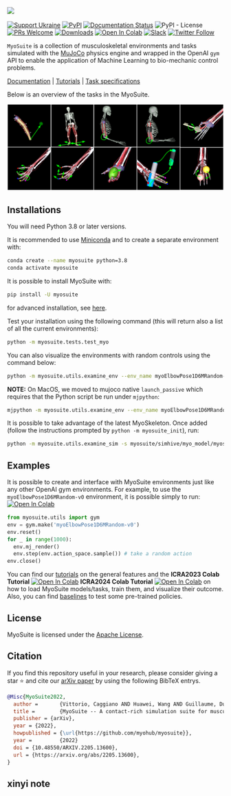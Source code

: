 <!-- =================================================
# Copyright (c) Facebook, Inc. and its affiliates
Authors  :: Vikash Kumar (vikashplus@gmail.com), Vittorio Caggiano (caggiano@gmail.com)
================================================= -->
<img src="https://github.com/myohub/myosuite/blob/main/docs/source/images/Full%20Color%20Horizontal%20wider.png?raw=true" width=800>

[![Support Ukraine](https://img.shields.io/badge/Support-Ukraine-FFD500?style=flat&labelColor=005BBB)](https://opensource.facebook.com/support-ukraine)
[![PyPI](https://img.shields.io/pypi/v/myosuite)](https://pypi.org/project/MyoSuite/)
[![Documentation Status](https://readthedocs.org/projects/myosuite/badge/?version=latest)](https://myosuite.readthedocs.io/en/latest/)
![PyPI - License](https://img.shields.io/pypi/l/myosuite)
[![PRs Welcome](https://img.shields.io/badge/PRs-welcome-brightgreen.svg)](https://github.com/myohub/myosuite/blob/main/docs/CONTRIBUTING.md)
[![Downloads](https://static.pepy.tech/badge/myosuite)](https://pepy.tech/project/myosuite)
[![Open In Colab](https://colab.research.google.com/assets/colab-badge.svg)](https://colab.research.google.com/drive/1zFuNLsrmx42vT4oV8RbnEWtkSJ1xajEo)
[![Slack](https://img.shields.io/badge/Slack-4A154B?style=for-the-badge&logo=slack&logoColor=white)](https://join.slack.com/t/myosuite/shared_invite/zt-1zkpw2zzk-NhVhVlSDxhoMHbzROD8gMA)
[![Twitter Follow](https://img.shields.io/twitter/follow/MyoSuite?style=social)](https://twitter.com/MyoSuite)

`MyoSuite` is a collection of musculoskeletal environments and tasks simulated with the [MuJoCo](http://www.mujoco.org/) physics engine and wrapped in the OpenAI ``gym`` API to enable the application of Machine Learning to bio-mechanic control problems.



[Documentation](https://myosuite.readthedocs.io/en/latest/) | [Tutorials](https://github.com/myohub/myosuite/tree/main/docs/source/tutorials) | [Task specifications](https://github.com/myohub/myosuite/blob/main/docs/source/suite.rst#tasks)


Below is an overview of the tasks in the MyoSuite.

<img width="1240" alt="TasksALL" src="https://github.com/myohub/myosuite/blob/main/docs/source/images/myoSuite_All.png?raw=true">



## Installations
You will need Python 3.8 or later versions.

It is recommended to use [Miniconda](https://docs.conda.io/en/latest/miniconda.html#latest-miniconda-installer-links) and to create a separate environment with:
``` bash
conda create --name myosuite python=3.8
conda activate myosuite
```

It is possible to install MyoSuite with:
``` bash
pip install -U myosuite
```
for advanced installation, see [here](https://myosuite.readthedocs.io/en/latest/install.html#alternative-installing-from-source).

Test your installation using the following command (this will return also a list of all the current environments):
``` bash
python -m myosuite.tests.test_myo
```


You can also visualize the environments with random controls using the command below:
``` bash
python -m myosuite.utils.examine_env --env_name myoElbowPose1D6MRandom-v0
```
**NOTE:** On MacOS, we moved to mujoco native `launch_passive` which requires that the Python script be run under `mjpython`:
``` bash
mjpython -m myosuite.utils.examine_env --env_name myoElbowPose1D6MRandom-v0
```

It is possible to take advantage of the latest MyoSkeleton. Once added (follow the instructions prompted by `python -m myosuite_init`), run:
``` bash
python -m myosuite.utils.examine_sim -s myosuite/simhive/myo_model/myoskeleton/myoskeleton.xml
```

## Examples
It is possible to create and interface with MyoSuite environments just like any other OpenAI gym environments. For example, to use the `myoElbowPose1D6MRandom-v0` environment, it is possible simply to run: [![Open In Colab](https://colab.research.google.com/assets/colab-badge.svg)](https://colab.research.google.com/drive/1zFuNLsrmx42vT4oV8RbnEWtkSJ1xajEo)



```python
from myosuite.utils import gym
env = gym.make('myoElbowPose1D6MRandom-v0')
env.reset()
for _ in range(1000):
  env.mj_render()
  env.step(env.action_space.sample()) # take a random action
env.close()
```

You can find our [tutorials](https://github.com/myohub/myosuite/tree/main/docs/source/tutorials#tutorials) on the general features and the **ICRA2023 Colab Tutorial** [![Open In Colab](https://colab.research.google.com/assets/colab-badge.svg)](https://colab.research.google.com/drive/1KGqZgSYgKXF-vaYC33GR9llDsIW9Rp-q) **ICRA2024 Colab Tutorial** [![Open In Colab](https://colab.research.google.com/assets/colab-badge.svg)](https://colab.research.google.com/drive/1JwxE7o6Z3bqCT4ewELacJ-Z1SV8xFhKK#scrollTo=QDppGIzHB9Zu)
on how to load MyoSuite models/tasks, train them, and visualize their outcome. Also, you can find [baselines](https://github.com/myohub/myosuite/tree/main/myosuite/agents) to test some pre-trained policies.



## License

MyoSuite is licensed under the [Apache License](LICENSE).

## Citation

If you find this repository useful in your research, please consider giving a star ⭐ and cite our [arXiv paper](https://arxiv.org/abs/2205.13600)  by using the following BibTeX entrys.

```BibTeX
@Misc{MyoSuite2022,
  author =       {Vittorio, Caggiano AND Huawei, Wang AND Guillaume, Durandau AND Massimo, Sartori AND Vikash, Kumar},
  title =        {MyoSuite -- A contact-rich simulation suite for musculoskeletal motor control},
  publisher = {arXiv},
  year = {2022},
  howpublished = {\url{https://github.com/myohub/myosuite}},
  year =         {2022}
  doi = {10.48550/ARXIV.2205.13600},
  url = {https://arxiv.org/abs/2205.13600},
}
```

## xinyi note 